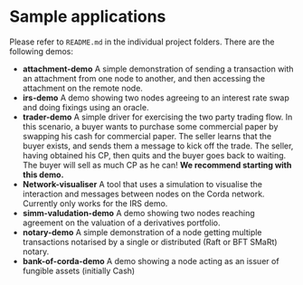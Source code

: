 # Sample applications

Please refer to `README.md` in the individual project folders.  There are the following demos:

* **attachment-demo** A simple demonstration of sending a transaction with an attachment from one node to another, and then accessing the attachment on the remote node.
* **irs-demo** A demo showing two nodes agreeing to an interest rate swap and doing fixings using an oracle.
* **trader-demo** A simple driver for exercising the two party trading flow. In this scenario, a buyer wants to purchase some commercial paper by swapping his cash for commercial paper. The seller learns that the buyer exists, and sends them a message to kick off the trade. The seller, having obtained his CP, then quits and the buyer goes back to waiting. The buyer will sell as much CP as he can! **We recommend starting with this demo.**
* **Network-visualiser** A tool that uses a simulation to visualise the interaction and messages between nodes on the Corda network. Currently only works for the IRS demo.
* **simm-valudation-demo** A demo showing two nodes reaching agreement on the valuation of a derivatives portfolio.
* **notary-demo** A simple demonstration of a node getting multiple transactions notarised by a single or distributed (Raft or BFT SMaRt) notary.
* **bank-of-corda-demo** A demo showing a node acting as an issuer of fungible assets (initially Cash)
